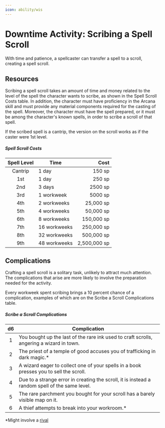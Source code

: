 ```yaml
---
icon: ability/wis
---
```


# Downtime Activity: Scribing a Spell Scroll

With time and patience, a spellcaster can transfer a spell to a scroll, creating a spell scroll.

## Resources

Scribing a spell scroll takes an amount of time and money related to the level of the spell the character wants to scribe, as shown in the Spell Scroll Costs table. In addition, the character must have proficiency in the Arcana skill and must provide any material components required for the casting of the spell. Moreover, the character must have the spell prepared, or it must be among the character's known spells, in order to scribe a scroll of that spell.

If the scribed spell is a cantrip, the version on the scroll works as if the caster were 1st level.

##### Spell Scroll Costs

| Spell Level | Time | Cost |
|:-:|---|--:|
| Cantrip | 1 day | 150 sp |
| 1st | 1 day | 250 sp |
| 2nd | 3 days | 2500 sp |
| 3rd | 1 workweek | 5000 sp |
| 4th | 2 workweeks | 25,000 sp |
| 5th | 4 workweeks | 50,000 sp |
| 6th | 8 workweeks | 150,000 sp |
| 7th | 16 workweeks | 250,000 sp |
| 8th | 32 workweeks | 500,000 sp |
| 9th | 48 workweeks | 2,500,000 sp |

## Complications

Crafting a spell scroll is a solitary task, unlikely to attract much attention. The complications that arise are more likely to involve the preparation needed for the activity. 

Every workweek spent scribing brings a 10 percent chance of a complication, examples of which are on the Scribe a Scroll Complications table.

##### Scribe a Scroll Complications

| d6 | Complication |
|:-:|---|
| 1 | You bought up the last of the rare ink used to craft scrolls, angering a wizard in town. |
| 2 | The priest of a temple of good accuses you of trafficking in dark magic.* |
| 3 | A wizard eager to collect one of your spells in a book presses you to sell the scroll. |
| 4 | Due to a strange error in creating the scroll, it is instead a random spell of the same level. |
| 5 | The rare parchment you bought for your scroll has a barely visible map on it. |
| 6 | A thief attempts to break into your workroom.* |

*Might involve a [rival]

[rival]: index.md#rivals